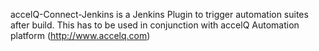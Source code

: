 accelQ-Connect-Jenkins is a Jenkins Plugin to trigger automation suites after build.
This has to be used in conjunction with accelQ Automation platform (http://www.accelq.com)